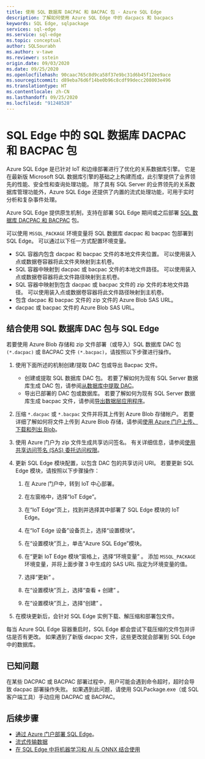 ```yaml
---
title: 使用 SQL 数据库 DACPAC 和 BACPAC 包 - Azure SQL Edge
description: 了解如何使用 Azure SQL Edge 中的 dacpacs 和 bacpacs
keywords: SQL Edge, sqlpackage
services: sql-edge
ms.service: sql-edge
ms.topic: conceptual
author: SQLSourabh
ms.author: v-tawe
ms.reviewer: sstein
origin.date: 09/03/2020
ms.date: 09/25/2020
ms.openlocfilehash: 90caac765c8d9ca58f37e9bc31d6b45f12ee9ace
ms.sourcegitcommit: d89eba76d6f14be0b96c8cdf99decc208003e496
ms.translationtype: HT
ms.contentlocale: zh-CN
ms.lasthandoff: 09/25/2020
ms.locfileid: "91248528"
---
```

# <a name="sql-database-dacpac-and-bacpac-packages-in-sql-edge"></a>SQL Edge 中的 SQL 数据库 DACPAC 和 BACPAC 包

Azure SQL Edge 是已针对 IoT 和边缘部署进行了优化的关系数据库引擎。 它是在最新版 Microsoft SQL 数据库引擎的基础之上构建而成，此引擎提供了业界领先的性能、安全性和查询处理功能。 除了具有 SQL Server 的业界领先的关系数据库管理功能外，Azure SQL Edge 还提供了内置的流式处理功能，可用于实时分析和复杂事件处理。

Azure SQL Edge 提供原生机制，支持在部署 SQL Edge 期间或之后部署 [SQL 数据库 DACPAC 和 BACPAC](https://docs.microsoft.com/sql/relational-databases/data-tier-applications/data-tier-applications) 包。

可以使用 `MSSQL_PACKAGE` 环境变量将 SQL 数据库 dacpac 和 bacpac 包部署到 SQL Edge。 可以通过以下任一方式配置环境变量。  
- SQL 容器内包含 dacpac 和 bacpac 文件的本地文件夹位置。 可以使用装入点或数据卷容器将此文件夹映射到主机卷。 
- SQL 容器中映射到 dacpac 或 bacpac 文件的本地文件路径。 可以使用装入点或数据卷容器将此文件路径映射到主机卷。 
- SQL 容器中映射到包含 dacpac 或 bacpac 文件的 zip 文件的本地文件路径。 可以使用装入点或数据卷容器将此文件路径映射到主机卷。 
- 包含 dacpac 和 bacpac 文件的 zip 文件的 Azure Blob SAS URL。
- dacpac 或 bacpac 文件的 Azure Blob SAS URL。 

## <a name="use-a-sql-database-dac-package-with-sql-edge"></a>结合使用 SQL 数据库 DAC 包与 SQL Edge

若要使用 Azure Blob 存储和 zip 文件部署（或导入）SQL 数据库 DAC 包 `(*.dacpac)` 或 BACPAC 文件 `(*.bacpac)`，请按照以下步骤进行操作。 

1. 使用下面所述的机制创建/提取 DAC 包或导出 Bacpac 文件。 
    - 创建或提取 SQL 数据库 DAC 包。 若要了解如何为现有 SQL Server 数据库生成 DAC 包，请参阅[从数据库中提取 DAC](https://docs.microsoft.com/sql/relational-databases/data-tier-applications/extract-a-dac-from-a-database/)。
    - 导出已部署的 DAC 包或数据库。 若要了解如何为现有 SQL Server 数据库生成 bacpac 文件，请参阅[导出数据层应用程序](https://docs.microsoft.com/sql/relational-databases/data-tier-applications/export-a-data-tier-application/)。

2. 压缩 `*.dacpac` 或 `*.bacpac` 文件并将其上传到 Azure Blob 存储帐户。 若要详细了解如何将文件上传到 Azure Blob 存储，请参阅[使用 Azure 门户上传、下载和列出 Blob](../storage/blobs/storage-quickstart-blobs-portal.md)。

3. 使用 Azure 门户为 zip 文件生成共享访问签名。 有关详细信息，请参阅[使用共享访问签名 (SAS) 委托访问权限](../storage/common/storage-sas-overview.md)。

4. 更新 SQL Edge 模块配置，以包含 DAC 包的共享访问 URI。 若要更新 SQL Edge 模块，请按照以下步骤操作：

    1. 在 Azure 门户中，转到 IoT 中心部署。

    2. 在左窗格中，选择“IoT Edge”。

    3. 在“IoT Edge”页上，找到并选择其中部署了 SQL Edge 模块的 IoT Edge。

    4. 在“IoT Edge 设备”设备页上，选择“设置模块”。

    5. 在“设置模块”页上，单击“Azure SQL Edge”模块。

    6. 在“更新 IoT Edge 模块”窗格上，选择“环境变量” 。 添加 `MSSQL_PACKAGE` 环境变量，并将上面步骤 3 中生成的 SAS URL 指定为环境变量的值。 

    7. 选择“更新”  。

    8. 在“设置模块”页上，选择“查看 + 创建” 。

    9. 在“设置模块”页上，选择“创建” 。

5. 在模块更新后，会针对 SQL Edge 实例下载、解压缩和部署包文件。

每当 Azure SQL Edge 容器重启时，SQL Edge 都会尝试下载压缩的文件包并评估是否有更改。 如果遇到了新版 dacpac 文件，这些更改就会部署到 SQL Edge 中的数据库。

## <a name="known-issue"></a>已知问题

在某些 DACPAC 或 BACPAC 部署过程中，用户可能会遇到命令超时，超时会导致 dacpac 部署操作失败。 如果遇到此问题，请使用 SQLPackage.exe（或 SQL 客户端工具）手动应用 DACPAC 或 BACPAC。 

## <a name="next-steps"></a>后续步骤

- [通过 Azure 门户部署 SQL Edge](deploy-portal.md)。
- [流式传输数据](stream-data.md)
- [在 SQL Edge 中将机器学习和 AI 与 ONNX 结合使用](onnx-overview.md)
